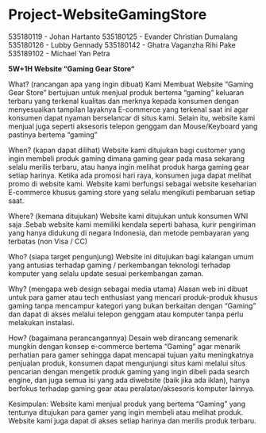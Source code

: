 # Project-WebsiteGamingStore
535180119 - Johan Hartanto
535180125 - Evander Christian Dumalang
535180126 - Lubby Gennady
535180142 - Ghatra Vaganzha Rihi Pake
535189102 - Michael Yan Petra

**5W+1H Website “Gaming Gear Store“**

What? (rancangan apa yang ingin dibuat)
Kami Membuat Website “Gaming Gear Store” bertujuan untuk menjual produk bertema “gaming” keluaran terbaru yang terkenal kualitas dan merknya kepada konsumen dengan menyesuaikan tampilan layaknya E-commerce yang terkenal saat ini agar konsumen dapat nyaman berselancar di situs kami. Selain itu, website kami menjual juga seperti aksesoris telepon genggam dan Mouse/Keyboard yang pastinya bertema “gaming”

When? (kapan dapat dilihat)
Website kami ditujukan bagi customer yang ingin membeli produk gaming dimana gaming gear pada masa sekarang selalu merilis terbaru, atau hanya ingin melihat produk harga gaming gear setiap harinya. Ketika ada promosi hari raya, konsumen juga dapat melihat promo di website kami. 
Website kami berfungsi sebagai website keseharian E-commerce khusus gaming store yang selalu mengikuti pembaruan setiap saat.

Where? (kemana ditujukan)
Website kami ditujukan untuk konsumen WNI saja .Sebab website kami memiliki kendala seperti bahasa, kurir pengiriman yang hanya didukung di negara Indonesia, dan metode pembayaran yang terbatas (non Visa / CC)

Who? (siapa target pengunjung)
Website ini ditujukan bagi kalangan umum yang antusias terhadap gaming / perkembangan teknologi terhadap komputer yang selalu update sesuai perkembangan zaman.

Why? (mengapa web design sebagai media utama)
Alasan web ini dibuat untuk para gamer atau tech enthusiast yang mencari produk-produk khusus gaming tanpa mencampur kategori yang bukan berkaitan dengan “Gaming” dan dapat di akses melalui telepon genggam atau komputer tanpa perlu melakukan instalasi.

How? (bagaimana perancangannya)
Desain web dirancang semenarik mungkin dengan konsep e-commerce bertema “Gaming” agar menarik perhatian para gamer sehingga dapat mencapai tujuan yaitu meningkatnya penjualan produk, konsumen dapat mengunjungi situs kami melalui situs pencarian dengan mengetik produk gaming yang ingin dibeli pada search engine, dan juga semua isi yang ada diwebsite (baik jika ada iklan), hanya berfokus terhadap gaming gear atau peralatan/aksesoris komputer  lainnya.

Kesimpulan:
Website kami menjual produk yang bertema “Gaming” yang tentunya ditujukan para gamer yang ingin membeli atau melihat produk. Website kami juga dapat di akses setiap harinya dan merilis produk terbaru.

